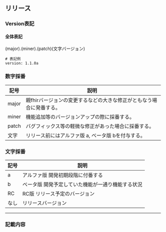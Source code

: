 
## リリース
### Version表記
#### 全体表記

(major).(miner).(patch)(文字バージョン)

``` 
# 表記例
version: 1.1.0a
```

### 数字採番
| 記号 | 説明 |
| --- | --- |
| major | 親fhirバージョンの変更するなどの大きな修正がともなう場合に発番する。|
| miner | 機能追加等のバージョンアップの際に採番する。 |
| patch | バグフィックス等の軽微な修正があった場合に採番する。 |
| 文字 | リリース前にはアルファ版 a, ベータ版 bを付与する。|

### 文字採番
| 記号 | 説明 |
| --- | --- |
| a | アルファ版 開発初期段階に付番する |
| b | ベータ版  開発予定していた機能が一通り機能する状況 |
| RC | RC版  リリース予定のバージョン |
| なし | リリースバージョン |


---
### 記載内容
